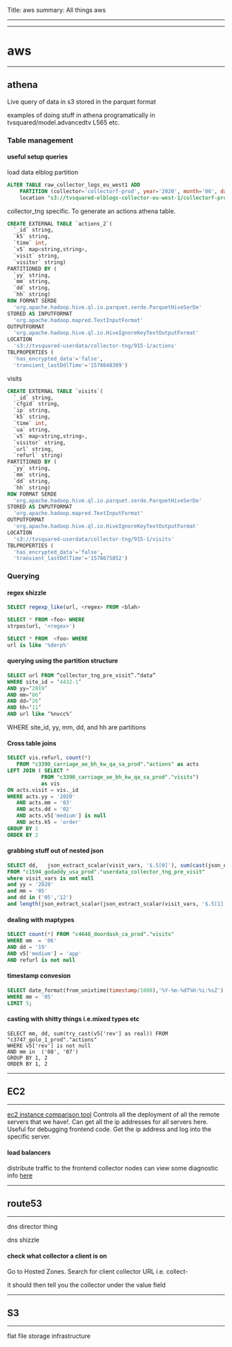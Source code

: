Title: aws 
summary: All things aws
- - -

- - - 
# aws 
- - - 

## athena
Live query of data in s3 stored in the parquet format

examples of doing stuff in athena programatically in
tvsquared/model.advancedtv L565 etc.

### **Table management**

#### **useful setup queries**

load data elblog partition
```sql
ALTER TABLE raw_collector_logs_eu_west1 ADD 
    PARTITION (collector='collectorf-prod', year='2020', month='06', day='14') 
    location "s3://tvsquared-elblogs-collector-eu-west-1/collectorf-prod/AWSLogs/457063536638/elasticloadbalancing/eu-west-1/2020/06/14/"
```

collector_tng specific. To generate an actions athena table.
```sql
CREATE EXTERNAL TABLE `actions_2`(
  `_id` string, 
  `k5` string, 
  `time` int, 
  `v5` map<string,string>, 
  `visit` string, 
  `visitor` string)
PARTITIONED BY ( 
  `yy` string, 
  `mm` string, 
  `dd` string, 
  `hh` string)
ROW FORMAT SERDE 
  'org.apache.hadoop.hive.ql.io.parquet.serde.ParquetHiveSerDe' 
STORED AS INPUTFORMAT 
  'org.apache.hadoop.mapred.TextInputFormat' 
OUTPUTFORMAT 
  'org.apache.hadoop.hive.ql.io.HiveIgnoreKeyTextOutputFormat'
LOCATION
  's3://tvsquared-userdata/collector-tng/915-1/actions'
TBLPROPERTIES (
  'has_encrypted_data'='false', 
  'transient_lastDdlTime'='1578648309')
```

visits
```sql
CREATE EXTERNAL TABLE `visits`(
  `_id` string, 
  `cfgid` string, 
  `ip` string, 
  `k5` string, 
  `time` int, 
  `ua` string, 
  `v5` map<string,string>, 
  `visitor` string, 
  `url` string, 
  `refurl` string)
PARTITIONED BY ( 
  `yy` string, 
  `mm` string, 
  `dd` string, 
  `hh` string)
ROW FORMAT SERDE 
  'org.apache.hadoop.hive.ql.io.parquet.serde.ParquetHiveSerDe' 
STORED AS INPUTFORMAT 
  'org.apache.hadoop.mapred.TextInputFormat' 
OUTPUTFORMAT 
  'org.apache.hadoop.hive.ql.io.HiveIgnoreKeyTextOutputFormat'
LOCATION
  's3://tvsquared-userdata/collector-tng/915-1/visits'
TBLPROPERTIES (
  'has_encrypted_data'='false', 
  'transient_lastDdlTime'='1578675852')
```

### Querying

#### **regex shizzle**

``` sql
SELECT regexp_like(url, <regex> FROM <blah> 
```

```sql
SELECT * FROM <foo> WHERE
strpos(url, '<regex>')
```

```sql
SELECT * FROM  <foo> WHERE
url is like '%derp%'
```

#### **querying using the partition structure**

```sql
SELECT url FROM “collector_tng_pre_visit”.“data”
WHERE site_id = ‘4432-1’
AND yy=‘2019’
AND mm=‘06’
AND dd=‘26’
AND hh=‘11’
AND url like ‘%nvcc%’
```
WHERE site_id, yy, mm, dd, and hh are partitions

#### Cross table joins

```sql
SELECT vis.refurl, count(*)   
   FROM "c3390_carriage_ae_bh_kw_qa_sa_prod"."actions" as acts
LEFT JOIN ( SELECT * 
           FROM "c3390_carriage_ae_bh_kw_qa_sa_prod"."visits") 
           as vis
ON acts.visit = vis._id
WHERE acts.yy = '2020'
   AND acts.mm = '03'
   AND acts.dd = '02'
   AND acts.v5['medium'] is null
   AND acts.k5 = 'order' 
GROUP BY 1
ORDER BY 2
```

#### **grabbing stuff out of nested json**


```sql
SELECT dd,   json_extract_scalar(visit_vars, '$.5[0]'), sum(cast(json_extract_scalar(json_extract_scalar(visit_vars, '$.5[1]'), '$.rev') as real))
FROM "c1594_godaddy_usa_prod"."userdata_collector_tng_pre_visit" 
where visit_vars is not null
and yy = '2020'
and mm = '05'
and dd in ('05','12')
and length(json_extract_scalar(json_extract_scalar(visit_vars, '$.5[1]'), '$.rev'))>0
```


#### **dealing with maptypes**

```sql
SELECT count(*) FROM "c4648_doordash_ca_prod"."visits"
WHERE mm  = '06'
AND dd = '19'
AND v5['medium'] = 'app'
AND refurl is not null


```

#### timestamp convesion 

```sql
SELECT date_format(from_unixtime(timestamp/1000),'%Y-%m-%dT%H:%i:%sZ') FROM "c1567_talkspace_1_prod"."userdata_collector_tng_pre_visit"
WHERE mm = '05'
LIMIT 5;
```

#### casting with shitty things i.e.mixed types etc

```
SELECT mm, dd, sum(try_cast(v5['rev'] as real)) FROM "c3747_golo_1_prod"."actions"
WHERE v5['rev'] is not null 
AND mm in  ('08', '07')
GROUP BY 1, 2
ORDER BY 1, 2
```

- - -
## EC2
- - -

[ec2 instance comparison tool](https://www.ec2instances.info/?filter=i3&cost_duration=monthly&selected=i3en.metal,i3en.large)
Controls all the deployment of all the remote servers that we have!.
Can get all the ip addresses for all servers here.
Useful for debugging frontend code.
Get the ip address and log into the specific server.

#### **load balancers**
distribute traffic to the frontend collector nodes
can view some diagnostic info [here](
https://eu-west-1.console.aws.amazon.com/ec2/autoscaling/home?region=eu-west-1#AutoScalingGroups:id=collectorf-worker-blue-prod;filter=collectorf;view=monitoring)

- - - 
## route53
- - - 

dns director thing



dns shizzle

#### **check what collector a client is on**
Go to Hosted Zones. Search for client collector URL
i.e. collect-<clientid>

it should then tell you the collector under the value field 



- - - 
## S3
- - - 

flat file storage infrastructure

